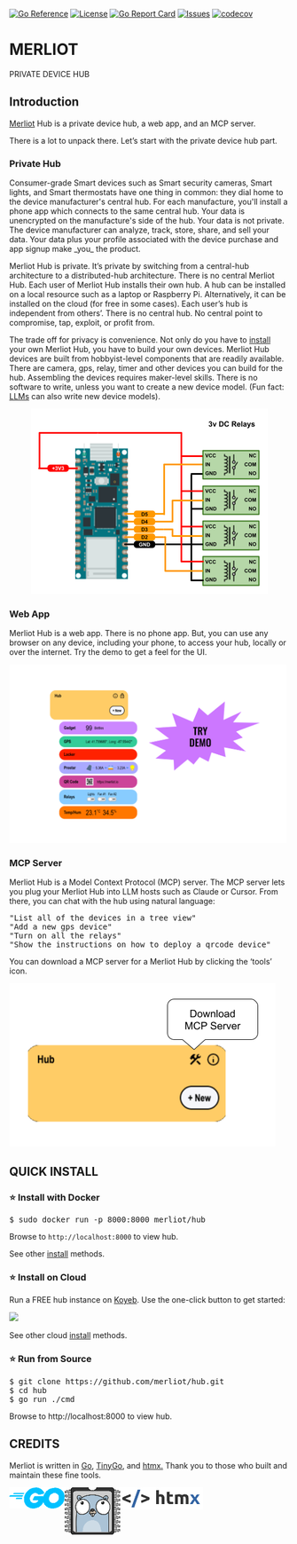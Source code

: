 [![Go Reference](https://pkg.go.dev/badge/pkg.dev.go/github.com/merliot/hub.svg)](https://pkg.go.dev/github.com/merliot/hub/pkg/device)
[![License](https://img.shields.io/github/license/merliot/hub)](#license)
[![Go Report Card](https://goreportcard.com/badge/github.com/merliot/hub)](https://goreportcard.com/report/github.com/merliot/hub)
[![Issues](https://img.shields.io/github/issues/merliot/hub)](https://github.com/merliot/hub/issues)
[![codecov](https://codecov.io/gh/merliot/hub/graph/badge.svg?token=N0ATO7YP4U)](https://codecov.io/gh/merliot/hub)

# MERLIOT
PRIVATE DEVICE HUB

## Introduction

</p><a target="_blank" href="https://merliot.io">Merliot</a> Hub is a private device hub, a web app, and an MCP server.</p>

</p>There is a lot to unpack there.  Let’s start with the private device hub
part.</p>

### Private Hub

</p>Consumer-grade Smart devices such as Smart security cameras, Smart lights,
and Smart thermostats have one thing in common: they dial home to the device
manufacturer's central hub.  For each manufacture, you'll install a phone app
which connects to the same central hub.  Your data is unencrypted on the
manufacture's side of the hub.  Your data is not private.  The device
manufacturer can analyze, track, store, share, and sell your data.  Your data
plus your profile associated with the device purchase and app signup make _you_
the product.</p>

</p>Merliot Hub is private.  It’s private by switching from a central-hub
architecture to a distributed-hub architecture.  There is no central Merliot
Hub.  Each user of Merliot Hub installs their own hub.  A hub can be installed
on a local resource such as a laptop or Raspberry Pi.  Alternatively, it can be
installed on the cloud (for free in some cases).  Each user’s hub is
independent from others’.  There is no central hub.  No central point to
compromise, tap, exploit, or profit from.</p>

</p>The trade off for privacy is convenience.  Not only do you have to <a
target="_blank" href="https://www.merliot.io/doc/quick-start">install</a> your
own Merliot Hub, you have to build your own devices.  Merliot Hub devices are
built from hobbyist-level components that are readily available.  There are
camera, gps, relay, timer and other devices you can build for the hub.
Assembling the devices requires maker-level skills.  There is no software to
write, unless you want to create a new device model.  (Fun fact: <a
target="_blank" href="https://www.merliot.io/blog/2025-5-4-third-blog">LLMs</a>
can also write new device models).</p>

<div style="text-align: center;">
  <img src="devices/relays/images/nano-rp2040-relays.png">
</div>

### Web App

</p>Merliot Hub is a web app.  There is no phone app.  But, you can use any
browser on any device, including your phone, to access your hub, locally or
over the internet.  Try the demo to get a feel for the UI.</p>

<a href="https://merliot.io/demo">
	<img src="pkg/device/docs/images/demo.svg" width="500px">
</a>

### MCP Server

</p>Merliot Hub is a Model Context Protocol (<a target="_blank" src="doc/mcp-server">MCP</a>) server.  The MCP server lets
you plug your Merliot Hub into LLM hosts such as Claude or Cursor.  From there,
you can chat with the hub using natural language:</p>

<pre>
"List all of the devices in a tree view"
"Add a new gps device"
"Turn on all the relays"
"Show the instructions on how to deploy a qrcode device"
</pre>

</p>You can download a MCP server for a Merliot Hub by clicking the ‘tools’ icon.</p>

<img src="pkg/device/images/download-mcp-server.png">

## QUICK INSTALL

### &#x2B50; Install with Docker

<pre>
$ sudo docker run -p 8000:8000 merliot/hub
</pre>

Browse to `http://localhost:8000` to view hub.

See other [install](https://merliot.io/doc/install) methods.

### &#x2B50; Install on Cloud

Run a FREE hub instance on <a target="_blank" href="koyeb.com">Koyeb</a>.  Use the one-click button to get started:

<a href="https://app.koyeb.com/deploy?name=hub&type=docker&image=merliot%2Fhub&instance_type=free&regions=was&ports=8000;http;/&env[LOG_LEVEL]=INFO&env[PING_PERIOD]=2&env[BACKGROUND]=&env[DEVICES]=&env[USER]=&env[PASSWD]=&env[WIFI_SSIDS]=&env[WIFI_PASSPHRASES]=&env[AUTO_SAVE]=false">
	<img src="https://www.koyeb.com/static/images/deploy/button.svg">
</a>

See other cloud [install](https://merliot.io/doc/install) methods.

### &#x2B50; Run from Source

<pre>
$ git clone https://github.com/merliot/hub.git
$ cd hub
$ go run ./cmd
</pre>

Browse to http://localhost:8000 to view hub.

## CREDITS

Merliot is written in
	<a class="no-underline" href="https://go.dev/">Go</a>,
	<a class="no-underline" href="https://tinygo.org/">TinyGo</a>, and
	<a class="no-underline" href="https://htmx.org/">htmx.</a>
	Thank you to those who built and maintain these fine tools.

<div style="display: flex;">
	<a href="https://go.dev"><img src="pkg/device/docs/images/go-logo.png"></a>
	<a href="https://tinygo.org"><img src="pkg/device/docs/images/tinygo-logo.png"></a>
	<a href="https://htmx.org"><img src="pkg/device/docs/images/htmx-logo.png"></a>
</div>
